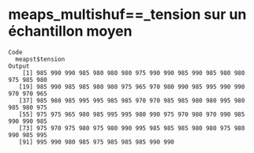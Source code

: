# meaps_multishuf==_tension sur un échantillon moyen

    Code
      meapst$tension
    Output
        [1] 985 990 990 985 980 980 980 975 990 990 985 990 985 980 980 975 985 980
       [19] 985 990 985 985 980 980 975 965 970 980 990 985 995 990 990 970 970 965
       [37] 985 980 985 995 995 985 985 970 970 985 985 980 980 995 980 985 980 975
       [55] 975 975 965 980 985 995 995 980 990 975 970 980 970 990 985 990 990 985
       [73] 975 970 975 980 975 980 990 995 985 985 985 980 980 975 980 990 985 995
       [91] 995 990 980 985 975 985 985 985 990 990

